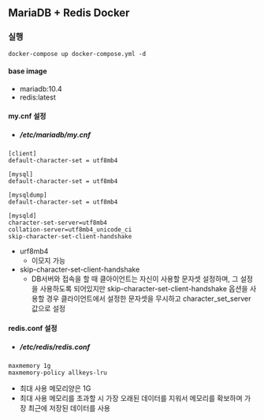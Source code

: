 ## MariaDB + Redis Docker

### 실행

```
docker-compose up docker-compose.yml -d
```

#### base image
- mariadb:10.4
- redis:latest

#### my.cnf 설정

- ##### /etc/mariadb/my.cnf

```
[client]
default-character-set = utf8mb4

[mysql]
default-character-set = utf8mb4

[mysqldump]
default-character-set = utf8mb4

[mysqld]
character-set-server=utf8mb4
collation-server=utf8mb4_unicode_ci
skip-character-set-client-handshake
```
- urf8mb4
    - 이모지 가능
- skip-character-set-client-handshake
    - DB서버와 접속을 할 때 클아이언트는 자신이 사용할 문자셋 설정하며, 그 설정을 사용하도록 되어있지만 skip-character-set-client-handshake 옵션을 사용할 경우 클라이언트에서 설정한 문자셋을 무시하고 character_set_server값으로 설정

#### redis.conf 설정

- ##### /etc/redis/redis.conf

```
maxmemory 1g
maxmemory-policy allkeys-lru
```

- 최대 사용 메모리양은 1G
- 최대 사용 메모리를 초과할 시 가장 오래된 데이터를 지워서 메모리를 확보하며 가장 최근에 저장된 데이터를 사용